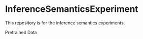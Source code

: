 # InferenceSemanticsExperiment
This repository is for the inference semantics experiments.

Pretrained Data
